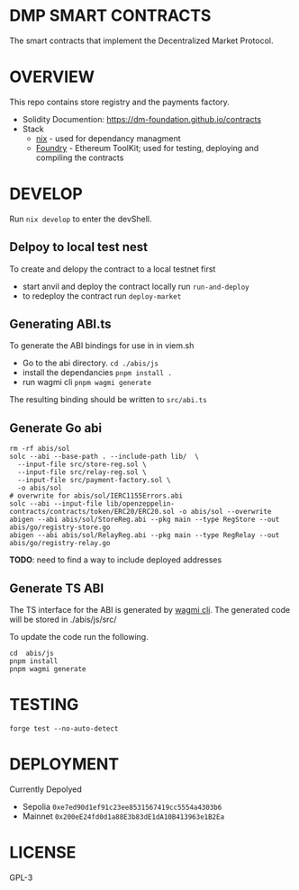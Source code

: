 # DMP SMART CONTRACTS

The smart contracts that implement the Decentralized Market Protocol.

# OVERVIEW

This repo contains store registry and the payments factory.

- Solidity Documention: https://dm-foundation.github.io/contracts
- Stack
  - [nix](nixos.wiki) - used for dependancy managment
  - [Foundry](https://getfoundry.sh/) - Ethereum ToolKit; used for testing, deploying and compiling the contracts

# DEVELOP

Run `nix develop` to enter the devShell.

## Delpoy to local test nest

To create and delopy the contract to a local testnet first

- start anvil and deploy the contract locally run `run-and-deploy`
- to redeploy the contract run `deploy-market`

## Generating ABI.ts

To generate the ABI bindings for use in in viem.sh

- Go to the abi directory. `cd ./abis/js`
- install the dependancies `pnpm install .`
- run wagmi cli `pnpm wagmi generate`

The resulting binding should be written to `src/abi.ts`

## Generate Go abi

```
rm -rf abis/sol
solc --abi --base-path . --include-path lib/  \
  --input-file src/store-reg.sol \
  --input-file src/relay-reg.sol \
  --input-file src/payment-factory.sol \
  -o abis/sol
# overwrite for abis/sol/IERC1155Errors.abi
solc --abi --input-file lib/openzeppelin-contracts/contracts/token/ERC20/ERC20.sol -o abis/sol --overwrite
abigen --abi abis/sol/StoreReg.abi --pkg main --type RegStore --out abis/go/registry-store.go
abigen --abi abis/sol/RelayReg.abi --pkg main --type RegRelay --out abis/go/registry-relay.go
```

**TODO**: need to find a way to include deployed addresses

## Generate TS ABI

The TS interface for the ABI is generated by [wagmi cli](https://wagmi.sh/cli/getting-started). The generated code will be stored in ./abis/js/src/

To update the code run the following.

```
cd  abis/js
pnpm install
pnpm wagmi generate
```

# TESTING

`forge test --no-auto-detect`

# DEPLOYMENT

Currently Depolyed

- Sepolia `0xe7ed90d1ef91c23ee8531567419cc5554a4303b6`
- Mainnet `0x200eE24fd0d1a88E3b83dE1dA10B413963e1B2Ea`

# LICENSE

GPL-3
